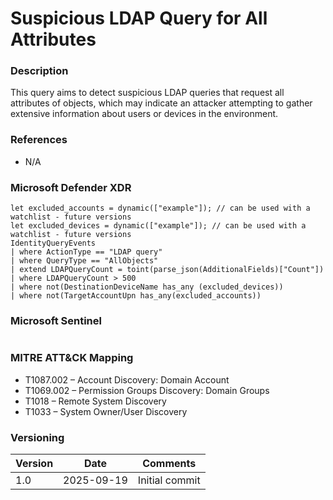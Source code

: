 # Suspicious LDAP Query for All Attributes

### Description

This query aims to detect suspicious LDAP queries that request all attributes of objects, which may indicate an attacker attempting to gather extensive information about users or devices in the environment.

### References

- N/A

### Microsoft Defender XDR

```
let excluded_accounts = dynamic(["example"]); // can be used with a watchlist - future versions
let excluded_devices = dynamic(["example"]); // can be used with a watchlist - future versions
IdentityQueryEvents
| where ActionType == "LDAP query"
| where QueryType == "AllObjects"
| extend LDAPQueryCount = toint(parse_json(AdditionalFields)["Count"])
| where LDAPQueryCount > 500
| where not(DestinationDeviceName has_any (excluded_devices))
| where not(TargetAccountUpn has_any(excluded_accounts))
```

### Microsoft Sentinel

```
```

### MITRE ATT&CK Mapping
- T1087.002 – Account Discovery: Domain Account
- T1069.002 – Permission Groups Discovery: Domain Groups
- T1018 – Remote System Discovery
- T1033 – System Owner/User Discovery

### Versioning
| Version       | Date          | Comments                          |
| ------------- |---------------| ----------------------------------|
| 1.0           | 2025-09-19    | Initial commit                    |
